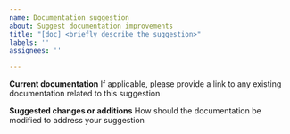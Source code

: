 ```yaml
---
name: Documentation suggestion
about: Suggest documentation improvements
title: "[doc] <briefly describe the suggestion>"
labels: ''
assignees: ''

---
```


**Current documentation**
If applicable, please provide a link to any existing documentation related to this suggestion

**Suggested changes or additions**
How should the documentation be modified to address your suggestion
